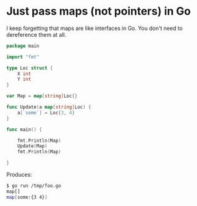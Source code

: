 # Just pass maps (not pointers) in Go

I keep forgetting that maps are like interfaces in Go. You don't need to dereference them at all.

```go
package main

import "fmt"

type Loc struct {
	X int
	Y int
}

var Map = map[string]Loc{}

func Update(a map[string]Loc) {
	a[`some`] = Loc{3, 4}
}

func main() {

	fmt.Println(Map)
	Update(Map)
	fmt.Println(Map)

}
```

Produces:

```sh
$ go run /tmp/foo.go
map[]
map[some:{3 4}]
```
